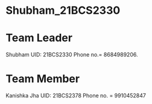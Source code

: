 # Shubham_21BCS2330

# Team Leader
Shubham
UID: 21BCS2330
Phone no.= 8684989206.

# Team Member
Kanishka Jha
UID: 21BCS2378
Phone no. = 9910452847
